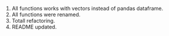 1. All functions works with vectors instead of pandas dataframe.
2. All functions were renamed.
3. Totall refactoring.
4. README updated.